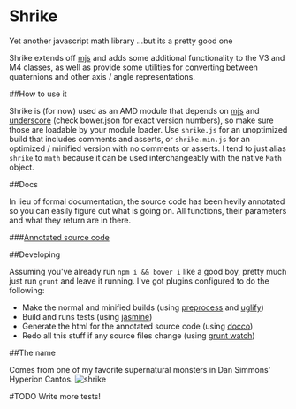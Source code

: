 Shrike
======

Yet another javascript math library ...but its a pretty good one

Shrike extends off [mjs](https://github.com/Stonelinks/mjs) and adds some additional functionality to the V3 and M4 classes, as well as provide some utilities for converting between quaternions and other axis / angle representations.

##How to use it

Shrike is (for now) used as an AMD module that depends on [mjs](https://github.com/Stonelinks/mjs) and [underscore](http://underscorejs.org/) (check bower.json for exact version numbers), so make sure those are loadable by your module loader. Use `shrike.js` for an unoptimized build that includes comments and asserts, or `shrike.min.js` for an optimized / minified version with no comments or asserts. I tend to just alias `shrike` to `math` because it can be used interchangeably with the native `Math` object.

##Docs

In lieu of formal documentation, the source code has been hevily annotated so you can easily figure out what is going on. All functions, their parameters and what they return are in there.

###[Annotated source code](http://stonelinks.github.io/shrike/docs/shrike.html)

##Developing

Assuming you've already run `npm i && bower i` like a good boy, pretty much just run `grunt` and leave it running. I've got plugins configured to do the following:

- Make the normal and minified builds (using [preprocess](https://github.com/jsoverson/preprocess) and [uglify](https://github.com/mishoo/UglifyJS2))
- Build and runs tests (using [jasmine](https://github.com/pivotal/jasmine))
- Generate the html for the annotated source code (using [docco](https://github.com/jashkenas/docco))
- Redo all this stuff if any source files change (using [grunt watch](https://github.com/gruntjs/grunt-contrib-watch))

##The name

Comes from one of my favorite supernatural monsters in Dan Simmons' Hyperion Cantos.
![shrike](http://watchingoutloud.com/wp-content/uploads/2012/09/The-Shrike.jpeg)

#TODO
Write more tests!


